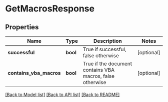 # GetMacrosResponse

## Properties
Name | Type | Description | Notes
------------ | ------------- | ------------- | -------------
**successful** | **bool** | True if successful, false otherwise | [optional] 
**contains_vba_macros** | **bool** | True if the document contains VBA macros, false otherwise | [optional] 

[[Back to Model list]](../README.md#documentation-for-models) [[Back to API list]](../README.md#documentation-for-api-endpoints) [[Back to README]](../README.md)


